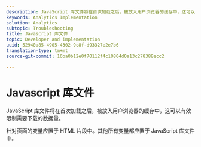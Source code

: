 ```yaml
---
description: JavaScript 库文件将在首次加载之后，被放入用户浏览器的缓存中，这可以有效限制需要下载的数据量。
keywords: Analytics Implementation
solution: Analytics
subtopic: Troubleshooting
title: Javascript 库文件
topic: Developer and implementation
uuid: 52940a85-4905-4302-9c8f-d93327e2e7b6
translation-type: tm+mt
source-git-commit: 16ba0b12e0f70112f4c10804d0a13c278388ecc2

---
```



# Javascript 库文件

JavaScript 库文件将在首次加载之后，被放入用户浏览器的缓存中，这可以有效限制需要下载的数据量。

针对页面的变量应置于 HTML 片段中。其他所有变量都应置于 JavaScript 库文件中。

